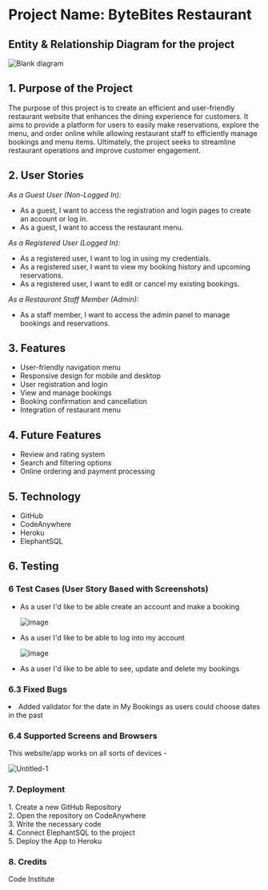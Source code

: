 <h1>Project Name: ByteBites Restaurant</h1>
<h2> Entity & Relationship Diagram for the project </h2>



![Blank diagram](https://github.com/AEmin96/Project4-CI-ByteBitesWebsite/assets/126208272/80ad62d9-c3da-46bf-b2fb-49f45d301807)


<h2>1. Purpose of the Project</h2>
<p>The purpose of this project is to create an efficient and user-friendly restaurant website that enhances the dining experience for customers. It aims to provide a platform for users to easily make reservations, explore the menu, and order online while allowing restaurant staff to efficiently manage bookings and menu items. Ultimately, the project seeks to streamline restaurant operations and improve customer engagement.</p>
<h2>2. User Stories</h2>

  
 <em> As a Guest User (Non-Logged In): </em>
<ul> 
<li>As a guest, I want to access the registration and login pages to create an account or log in.</li>
<li>As a guest, I want to access the restaurant menu.</li>
</ul>

 
<em> As a Registered User (Logged In): </em>
<ul>
<li>As a registered user, I want to log in using my credentials.</li>
<li>As a registered user, I want to view my booking history and upcoming reservations.</li>
<li>As a registered user, I want to edit or cancel my existing bookings.</li>
</ul>
<em> As a Restaurant Staff Member (Admin): </em>
<ul>
<li>As a staff member, I want to access the admin panel to manage bookings and reservations.</li>
</ul>
<h2>3. Features</h2>
<ul>
  <li>User-friendly navigation menu</li>
  <li>Responsive design for mobile and desktop</li>
  <li>User registration and login</li>
  <li>View and manage bookings</li>
  <li>Booking confirmation and cancellation</li>
  <li>Integration of restaurant menu</li>
</ul>
<h2>4. Future Features</h2>
<ul>
 <li>Review and rating system</li>
  <li>Search and filtering options</li>
  <li>Online ordering and payment processing</li>

  
 </ul>
<h2>5. Technology</h2>
<ul>
  <li> GitHub</li>
  <li> CodeAnywhere</li>
  <li> Heroku</li>
  <li>ElephantSQL</li>
</ul>
<h2>6. Testing</h2>
<h3> 6 Test Cases (User Story Based with Screenshots)</h3>
<ul>
  <li> As a user I'd like to be able create an account and make a booking </li>
  
  ![image](https://github.com/AEmin96/Project4-CI-ByteBitesWebsite/assets/126208272/9766834d-75fc-4ee5-872c-91d71b271e6e)

  <li> As a user I'd like to be able to log into my account </li>
  
  ![image](https://github.com/AEmin96/Project4-CI-ByteBitesWebsite/assets/126208272/3a852726-3f58-46be-b076-2009c96b9280)

  <li> As a user I'd like to be able to see, update and delete my bookings </li>
  

  
</ul>
<h3> 6.3 Fixed Bugs</h3>
  <li> Added validator for the date in My Bookings as users could choose dates in the past </li>

<h3> 6.4 Supported Screens and Browsers</h3> 
 This website/app works on all sorts of devices -
 
![Untitled-1](https://github.com/AEmin96/Project4-CI-ByteBitesWebsite/assets/126208272/8d610cf7-ba23-4b8b-a5ec-094da48e0371)

 
<h3>7. Deployment</h3>
  1. Create a new GitHub Repository <br>
  2. Open the repository on CodeAnywhere <br>
  3. Write the necessary code <br>
  4. Connect ElephantSQL to the project <br>
  5. Deploy the App to Heroku <br>
<h3> 8. Credits</h3>
Code Institute
